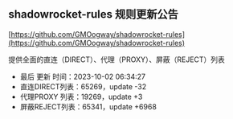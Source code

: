 ## shadowrocket-rules 规则更新公告

[https://github.com/GMOogway/shadowrocket-rules](https://github.com/GMOogway/shadowrocket-rules)

提供全面的直连（DIRECT）、代理（PROXY）、屏蔽（REJECT）列表
- 最后 更新 时间：2023-10-02 06:34:27
- 直连DIRECT列表：65269，update -32
- 代理PROXY 列表：19269，update +3
- 屏蔽REJECT列表：65341，update +6968